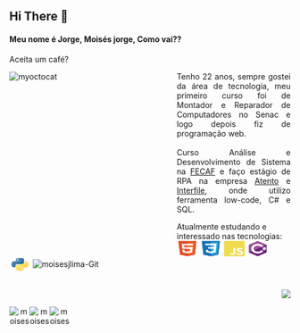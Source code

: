 <!--**moisesjlima/moisesjlima** is a ✨ _special_ ✨ repository because its `README.md` (this file) appears on your GitHub profile. -->
## Hi There 👋

<h4 align="left">Meu nome é Jorge, Moisés jorge, Como vai??</h4>
<p>Aceita um café?</p>
<img src="https://octocat-generator-assets.githubusercontent.com/my-octocat-1621733581579.png" width="300px" height="320px" align="left" alt="myoctocat">
<p align="justify"> 
Tenho 22 anos, sempre gostei da área de tecnologia, meu primeiro curso foi de Montador e Reparador de Computadores no Senac e logo depois fiz de programação web.<br><br>
Curso Análise e Desenvolvimento de Sistema na <a href="https://www.fecaf.com.br/">FECAF</a> e faço estágio de RPA na empresa <a href="https://atento.com/pb/">Atento</a> e <a href="https://www.interfile.com.br/">Interfile</a>, onde utilizo ferramenta low-code, C# e SQL. </p>
  
<p>Atualmente estudando e interessado nas tecnologias:   
<img align="center" alt="moisesjlima-HTML" height="28" width="38" src="https://raw.githubusercontent.com/devicons/devicon/master/icons/html5/html5-original.svg">
<img align="center" alt="moisesjlima-CSS" height="28" width="38" src="https://raw.githubusercontent.com/devicons/devicon/master/icons/css3/css3-original.svg">
<img align="center" alt="moisesjlima-Js" height="28" width="38" src="https://raw.githubusercontent.com/devicons/devicon/master/icons/javascript/javascript-plain.svg">
<img align="center" alt="moisesjlima-Csharp" height="28" width="38" src="https://raw.githubusercontent.com/devicons/devicon/master/icons/csharp/csharp-original.svg">
<img align="center" alt="moisesjlima-Python" height="28" width="38" src="https://raw.githubusercontent.com/devicons/devicon/master/icons/python/python-original.svg">
<img align="center" alt="moisesjlima-Git" height="28" width="38" src="https://cdn.jsdelivr.net/gh/devicons/devicon/icons/git/git-original.svg" />
</p><br>

<div align="center">
<a href="https://github.com/moisesjlima"><img align="right" height="180em" src="https://github-readme-stats.vercel.app/api?username=moisesjlima&show_icons=true&theme=dracula&include_all_commits=true&count_private=true" /></a> </div>
<br>

<div align="center">
<a href="https://www.linkedin.com/in/mois%C3%A9s-jorge-costa-lima-01581a17b/"><img align="left" alt="moisesjlima-LinkedIn" height="36" width="36" src="https://cdn.jsdelivr.net/gh/devicons/devicon/icons/linkedin/linkedin-original.svg" /></a>

<a href="https://www.instagram.com/moises_jorgecl/"><img align="left" alt="moisesjlima-Instagram" height="36" width="36" src="https://camo.githubusercontent.com/c9dacf0f25a1489fdbc6c0d2b41cda58b77fa210a13a886d6f99e027adfbd358/68747470733a2f2f6564656e742e6769746875622e696f2f537570657254696e7949636f6e732f696d616765732f7376672f696e7374616772616d2e737667" /> </a> 

<a href="https://www.facebook.com/moises.jorge.7/"><img align="left" alt="moisesjlima-Facebook" height="36" width="36" src="https://cdn.jsdelivr.net/gh/devicons/devicon/icons/facebook/facebook-original.svg" /> </a> </div>




